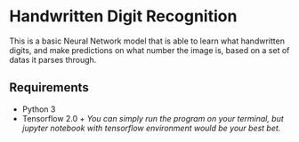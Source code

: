 # Handwritten Digit Recognition 
This is a basic Neural Network model that is able to learn what handwritten digits, and make predictions on what number the image is, based on a set of datas it parses through. 

## Requirements
* Python 3
* Tensorflow 2.0 +
*You can simply run the program on your terminal, but jupyter notebook with tensorflow environment would be your best bet.*